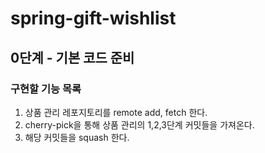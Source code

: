 # spring-gift-wishlist

## 0단계 - 기본 코드 준비

### 구현할 기능 목록

1. 상품 관리 레포지토리를 remote add, fetch 한다.
2. cherry-pick을 통해 상품 관리의 1,2,3단계 커밋들을 가져온다.
3. 해당 커밋들을 squash 한다.
